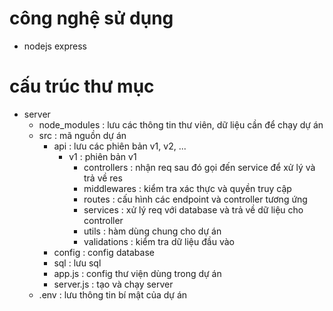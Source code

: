 # công nghệ sử dụng

- nodejs express

# cấu trúc thư mục

- server
  - node_modules : lưu các thông tin thư viên, dữ liệu cần để chạy dự án
  - src : mã nguồn dự án
    - api : lưu các phiên bản v1, v2, ...
      - v1 : phiên bản v1
        - controllers : nhận req sau đó gọi đến service để xử lý và trả về res
        - middlewares : kiểm tra xác thực và quyền truy cập
        - routes : cấu hình các endpoint và controller tương ứng
        - services : xử lý req với database và trả về dữ liệu cho controller
        - utils : hàm dùng chung cho dự án
        - validations : kiểm tra dữ liệu đầu vào
    - config : config database
    - sql : lưu sql
    - app.js : config thư viện dùng trong dự án
    - server.js : tạo và chạy server
  - .env : lưu thông tin bí mật của dự án
